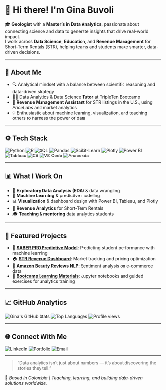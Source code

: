 
# 👋 Hi there! I'm **Gina Buvoli**

🎓 **Geologist** with a **Master’s in Data Analytics**, passionate about connecting science and data to generate insights that drive real-world impact.  
I work across **Data Science**, **Education**, and **Revenue Management** for Short-Term Rentals (STR), helping teams and students make smarter, data-driven decisions.

---

## 🧠 About Me

- 🔍 Analytical mindset with a balance between scientific reasoning and data-driven strategy  
- 🧑‍🏫 Data Analytics & Data Science **Tutor** at TripleTen Bootcamp  
- 💼 **Revenue Management Assistant** for STR listings in the U.S., using *PriceLabs* and market analytics  
- 💡 Enthusiastic about machine learning, visualization, and teaching others to harness the power of data  

---

## ⚙️ Tech Stack

![Python](https://img.shields.io/badge/-Python-3776AB?logo=python&logoColor=white)
![R](https://img.shields.io/badge/-R-276DC3?logo=r&logoColor=white)
![SQL](https://img.shields.io/badge/-SQL-336791?logo=postgresql&logoColor=white)
![Pandas](https://img.shields.io/badge/-Pandas-150458?logo=pandas&logoColor=white)
![Scikit-Learn](https://img.shields.io/badge/-Scikit--Learn-F7931E?logo=scikitlearn&logoColor=white)
![Plotly](https://img.shields.io/badge/-Plotly-3F4F75?logo=plotly&logoColor=white)
![Power BI](https://img.shields.io/badge/-Power%20BI-F2C811?logo=power-bi&logoColor=black)
![Tableau](https://img.shields.io/badge/-Tableau-E97627?logo=tableau&logoColor=white)
![Git](https://img.shields.io/badge/-Git-F05032?logo=git&logoColor=white)
![VS Code](https://img.shields.io/badge/-VS%20Code-0078D4?logo=visual-studio-code&logoColor=white)
![Anaconda](https://img.shields.io/badge/-Anaconda-44A833?logo=anaconda&logoColor=white)

---

## 📊 What I Work On

- 🧮 **Exploratory Data Analysis (EDA)** & data wrangling  
- 🤖 **Machine Learning** & predictive modeling  
- 📊 **Visualization** & dashboard design with Power BI, Tableau, and Plotly  
- 💼 **Revenue Analytics** for Short-Term Rentals  
- 🎓 **Teaching & mentoring** data analytics students  

---

## 🧩 Featured Projects

- 🧠 [**SABER PRO Predictive Model**](#): Predicting student performance with machine learning  
- 🏠 [**STR Revenue Dashboard**](#): Market tracking and pricing optimization  
- 💬 [**Amazon Beauty Reviews NLP**](#): Sentiment analysis on e-commerce data  
- 📘 [**Bootcamp Learning Materials**](#): Jupyter notebooks and guided exercises for analytics training  

---

## 📈 GitHub Analytics

![Gina's GitHub Stats](https://github-readme-stats.vercel.app/api?username=gbuvoli&show_icons=true&theme=tokyonight)
![Top Languages](https://github-readme-stats.vercel.app/api/top-langs/?username=gbuvoli&layout=compact&theme=tokyonight)
![Profile views](https://komarev.com/ghpvc/?username=gbuvoli&color=blue)

---

## 🌐 Connect With Me

[![LinkedIn](https://img.shields.io/badge/-LinkedIn-0A66C2?logo=linkedin&logoColor=white)](https://www.linkedin.com/in/ginabuvoli/)
[![Portfolio](https://img.shields.io/badge/-Portfolio-000000?logo=aboutdotme&logoColor=white)](https://github.com/gbuvoli)
[![Email](https://img.shields.io/badge/-Email-D14836?logo=gmail&logoColor=white)](mailto:buvoligina@gmail.com)

---

> “Data analytics isn’t just about numbers — it’s about discovering the stories they tell.”

📍 *Based in Colombia | Teaching, learning, and building data-driven solutions worldwide.*
